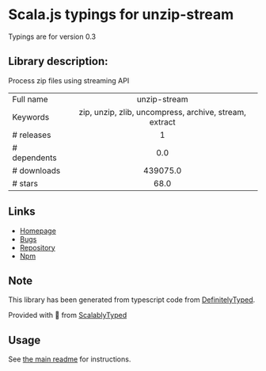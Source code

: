 
# Scala.js typings for unzip-stream

Typings are for version 0.3

## Library description:
Process zip files using streaming API

|                    |                 |
| ------------------ | :-------------: |
| Full name          | unzip-stream |
| Keywords           | zip, unzip, zlib, uncompress, archive, stream, extract |
| # releases         | 1 |
| # dependents       | 0.0 |
| # downloads        | 439075.0 |
| # stars            | 68.0 |

## Links
- [Homepage](https://github.com/mhr3/unzip-stream#readme)
- [Bugs](https://github.com/mhr3/unzip-stream/issues)
- [Repository](https://github.com/mhr3/unzip-stream)
- [Npm](https://www.npmjs.com/package/unzip-stream)
    


## Note
This library has been generated from typescript code from [DefinitelyTyped](https://definitelytyped.org).

Provided with :purple_heart: from [ScalablyTyped](https://github.com/oyvindberg/ScalablyTyped)

## Usage
See [the main readme](../../readme.md) for instructions.


